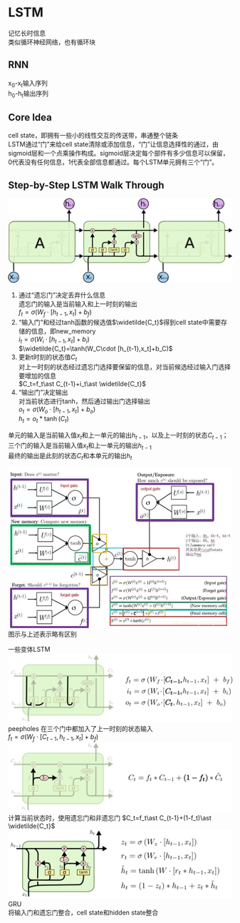 # LSTM
记忆长时信息  
类似循环神经网络，也有循环块
## RNN  
x<sub>0</sub>-x<sub>t</sub>输入序列  
h<sub>0</sub>-h<sub>t</sub>输出序列

## Core Idea
cell state，即拥有一些小的线性交互的传送带，串通整个链条  
LSTM通过“门”来给cell state清除或添加信息，“门”让信息选择性的通过，由sigmoid层和一个点乘操作构成。sigmoid层决定每个部件有多少信息可以保留，0代表没有任何信息，1代表全部信息都通过。每个LSTM单元拥有三个“门”。  
## Step-by-Step LSTM Walk Through
![sparkles](LSTM_normal.png)  
1. 通过“遗忘门”决定丢弃什么信息  
   遗忘门的输入是当前输入和上一时刻的输出  
   $f_{t}=\sigma (W_{f}\cdot [h_{t-1},x_t]+b_f)$  
2. “输入门”和经过tanh函数的候选值$\widetilde{C_t}$得到cell state中需要存储的信息，即new_memory  
   $i_t=\sigma(W_i\cdot [h_{t-1},x_t]+b_i)$  
   $\widetilde{C_t}=\tanh(W_C\cdot [h_{t-1},x_t]+b_C)$
3. 更新t时刻的状态值$C_t$  
   对上一时刻的状态经过遗忘门选择要保留的信息，对当前候选经过输入门选择要增加的信息  
   $C_t=f_t\ast C_{t-1}+i_t\ast \widetilde{C_t}$  
4. “输出门”决定输出  
   对当前状态进行tanh，然后通过输出门选择输出  
   $o_t=\sigma (W_o\cdot[h_{t-1},x_t]+b_o)$  
   $h_t=o_t\ast \tanh(C_t)$  
  
单元的输入是当前输入值$x_t$和上一单元的输出$h_{t-1}$，以及上一时刻的状态$C_{t-1}$；三个门的输入是当前输入值$x_t$和上一单元的输出$h_{t-1}$  
最终的输出是此刻的状态$C_t$和本单元的输出$h_t$  

![sparkles](LSTM_WU.png)  
图示与上述表示略有区别  

一些变体LSTM
![sparkles](LSTM3-var-peepholes.png)  
peepholes 在三个门中都加入了上一时刻的状态输入  
$f_{t}=\sigma (W_{f}\cdot [C_{t-1},h_{t-1},x_t]+b_f)$  
![sparkles](LSTM3-var-tied.png)  
计算当前状态时，使用遗忘门和非遗忘门
$C_t=f_t\ast C_{t-1}+(1-f_t)\ast \widetilde{C_t}$  
![sparkles](LSTM3-var-GRU.png)  
GRU  
将输入门和遗忘门整合，cell state和hidden state整合

